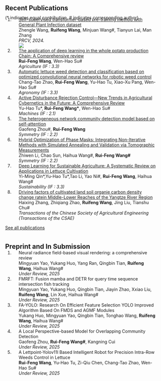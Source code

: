 
<h2 id="publications" style="margin: 2px 0px -15px;">Recent Publications</h2>


<p style="margin: 25px 0px -25px;">(* indicates equal contribution, # indicates corresponding author)</p>

<div class="publications">
<ol class="bibliography">

<li>
<div class="pub-row">
  <div class="col-sm-12" style="position: relative;padding-right: 15px;padding-left: 20px;">
    <div class="title"><a href="https://link.springer.com/chapter/10.1007/978-981-97-8490-5_14">Self-supervised transformer-based pre-training method with General Plant Infection dataset</a></div>
    <div class="author">Zhengle Wang, <strong>Ruifeng Wang</strong>, Minjuan Wang#, Tianyun Lai, Man Zhang</div>
    <div class="periodical"><em>PRCV, 2024.</em></div>
    <div class="links">
    <a href="https://arxiv.org/abs/2407.14911" class="btn-badge"><img src="https://img.shields.io/badge/arxiv-2407.14911-blue"></a>
    </div>
  </div>
</div>
</li>


<li>
<div class="pub-row">
  <div class="col-sm-12" style="position: relative;padding-right: 15px;padding-left: 20px;">
    <div class="title"><a href="https://www.mdpi.com/2077-0472/14/8/1225">The application of deep learning in the whole potato production Chain: A Comprehensive review</a></div>
    <div class="author"><strong>Rui-Feng Wang</strong>, Wen-Hao Su#</div>
    <div class="periodical"><em>Agriculture (IF : 3.3)</em></div>
  </div>
</div>
</li>


<li>
<div class="pub-row">
  <div class="col-sm-12" style="position: relative;padding-right: 15px;padding-left: 20px;">
    <div class="title"><a href="https://www.mdpi.com/2073-4395/14/12/2838">Automatic lettuce weed detection and classification based on optimized convolutional neural networks for robotic weed control</a></div>
    <div class="author">Chang-Tao Zhao, <strong>Rui-Feng Wang</strong>, Yu-Hao Tu, Xiao-Xu Pang, Wen-Hao Su#</div>
    <div class="periodical"><em>Agronomy (IF : 3.3)</em></div>
  </div>
</div>
</li>


<li>
<div class="pub-row">
  <div class="col-sm-12" style="position: relative;padding-right: 15px;padding-left: 20px;">
    <div class="title"><a href="https://www.mdpi.com/2075-1702/13/2/111">Active Disturbance Rejection Control—New Trends in Agricultural Cybernetics in the Future: A Comprehensive Review</a></div>
    <div class="author">Yu-Hao Tu*, <strong>Rui-Feng Wang*</strong>, Wen-Hao Su#</div>
    <div class="periodical"><em>Machines (IF : 2.1)</em></div>
  </div>
</div>
</li>


<li>
<div class="pub-row">
  <div class="col-sm-12" style="position: relative;padding-right: 15px;padding-left: 20px;">
    <div class="title"><a href="https://www.mdpi.com/2073-8994/17/3/432">The heterogeneous network community detection model based on self-attention</a></div>
    <div class="author">Gaofeng Zhou#, <strong>Rui-Feng Wang</strong></div>
    <div class="periodical"><em>Symmetry (IF : 2.2)</em></div>
  </div>
</div>
</li>


<li>
<div class="pub-row">
  <div class="col-sm-12" style="position: relative;padding-right: 15px;padding-left: 20px;">
    <div class="title"><a href="https://www.mdpi.com/2073-8994/17/4/530">Hybrid Optimization of Phase Masks: Integrating Non-Iterative Methods with Simulated Annealing and Validation via Tomographic Measurements</a></div>
    <div class="author">Zhiwen Li, Chao Sun, Haihua Wang#, <strong>Rui-Feng Wang#</strong></div>
    <div class="periodical"><em>Symmetry (IF : 2.2)</em></div>
  </div>
</div>
</li>


<li>
<div class="pub-row">
  <div class="col-sm-12" style="position: relative;padding-right: 15px;padding-left: 20px;">
    <div class="title"><a href="https://www.mdpi.com/2071-1050/17/7/3190">Deep Learning for Sustainable Agriculture: A Systematic Review on Applications in Lettuce Cultivation</a></div>
    <div class="author">Yi-Ming Qin*,Yu-Hao Tu*,Tao Li, Yao Ni#, <strong>Rui-Feng Wang</strong>, Haihua Wang#</div>
    <div class="periodical"><em>Sustainability (IF : 3.3)</em></div>
  </div>
</div>
</li>


<li>
<div class="pub-row">
  <div class="col-sm-12" style="position: relative;padding-right: 15px;padding-left: 20px;">
    <div class="title"><a href="http://www.tcsae.org/article/doi/10.11975/j.issn.1002-6819.202210181">Driving factors of cultivated land soil organie carbon density change ratein Middle-Lower Reaches of the Yangtze River Region</a></div>
    <div class="author">Haixing Zhang, Zhiqiang Zhao, <strong>Ruifeng Wang</strong>, Jing Liu, Tianshu Chu#</div>
    <div class="periodical"><em>Transactions of the Chinese Society of Agricultural Engineering (Transactions of the CSAE)</em></div>
  </div>
</div>
</li>


</ol>
<p style="margin: 0px 0px 40px;"><a href="https://scholar.google.com/citations?user=79sbI-UAAAAJ&hl=en">See all publications</a></p>

</div>


<h2 id="publications" style="margin: 2px 0px -15px;">Preprint and In Submission</h2>

<div class="publications">
<ol class="bibliography">

<li>
<div class="pub-row">
  <div class="col-sm-12" style="position: relative;padding-right: 15px;padding-left: 20px;">
    <div class="title">Neural radiance field-based visual rendering: a comprehensive review</div>
    <div class="author">Mingyuan Yao, Yukang Huo, Yang Ran, Qingbin Tian, <strong>Ruifeng Wang</strong>, Haihua Wang#</div>
    <div class="periodical"><em>Under Review, 2025</em></div>
  </div>
</div>
</li>


<li>
<div class="pub-row">
  <div class="col-sm-12" style="position: relative;padding-right: 15px;padding-left: 20px;">
    <div class="title">FMRFT: Fusion mamba and DETR for query time sequence intersection fish tracking</div>
    <div class="author">Mingyuan Yao, Yukang Huo, Qingbin Tian, Jiayin Zhao, Xxiao Liu, <strong>Ruifeng Wang</strong>, Lin Xue, Haihua Wang#</div>
    <div class="periodical"><em>Under Review, 2025</em></div>
  </div>
</div>
</li>


<li>
<div class="pub-row">
  <div class="col-sm-12" style="position: relative;padding-right: 15px;padding-left: 20px;">
    <div class="title">FA-YOLO: Research On Efficient Feature Selection YOLO Improved Algorithm Based On FMDS and AGMF Modules</div>
    <div class="author">Yukang Huo, Mingyuan Yao, Qingbin Tian, Tonghao Wang, <strong>Ruifeng Wang</strong>, Haihua Wang#</div>
    <div class="periodical"><em>Under Review, 2025</em></div>
  </div>
</div>
</li>


<li>
<div class="pub-row">
  <div class="col-sm-12" style="position: relative;padding-right: 15px;padding-left: 20px;">
    <div class="title">A Local Perspective-based Model for Overlapping Community Detection</div>
    <div class="author">Gaofeng Zhou, <strong>Rui-Feng Wang#</strong>, Kangning Cui</div>
    <div class="periodical"><em>Under Review, 2025</em></div>
  </div>
</div>
</li>


<li>
<div class="pub-row">
  <div class="col-sm-12" style="position: relative;padding-right: 15px;padding-left: 20px;">
    <div class="title">A Lettpoint-Yolov11l Based Intelligent Robot for Precision Intra-Row Weeds Control in Lettuce</div>
    <div class="author"><strong>Rui-Feng Wang</strong>, Yu-Hao Tu, Zi-Qiu Chen, Chang-Tao Zhao, Wen-Hao Su#</div>
    <div class="periodical"><em>Under Review, 2025</em></div>
  </div>
</div>
</li>


</ol>

</div>
